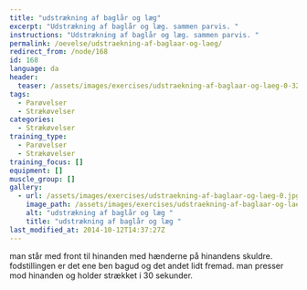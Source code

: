 ```yaml
---
title: "udstrækning af baglår og læg"
excerpt: "Udstrækning af baglår og læg. sammen parvis. "
instructions: "Udstrækning af baglår og læg. sammen parvis. "
permalink: /oevelse/udstraekning-af-baglaar-og-laeg/
redirect_from: /node/168
id: 168
language: da
header:
  teaser: /assets/images/exercises/udstraekning-af-baglaar-og-laeg-0-320.jpg
tags:
  - Parøvelser
  - Strækøvelser
categories:
  - Strækøvelser
training_type:
  - Parøvelser
  - Strækøvelser
training_focus: []
equipment: []
muscle_group: []
gallery:
  - url: /assets/images/exercises/udstraekning-af-baglaar-og-laeg-0.jpg
    image_path: /assets/images/exercises/udstraekning-af-baglaar-og-laeg-0-320.jpg
    alt: "udstrækning af baglår og læg "
    title: "udstrækning af baglår og læg "
last_modified_at: 2014-10-12T14:37:27Z
---
```


man står med front til hinanden med hænderne på hinandens skuldre. fodstillingen er det ene ben bagud og det andet lidt fremad. man presser mod hinanden og holder strækket i 30 sekunder.
